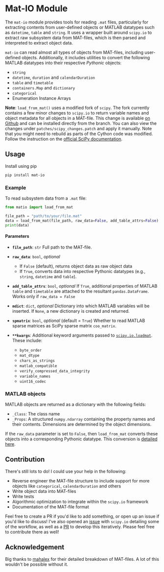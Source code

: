# Mat-IO Module

The `mat-io` module provides tools for reading `.mat` files, particularly for extracting contents from user-defined objects or MATLAB datatypes such as `datetime`, `table` and `string`. It uses a wrapper built around `scipy.io` to extract raw subsystem data from MAT-files, which is then parsed and interpreted to extract object data.

`mat-io` can read almost all types of objects from MAT-files, including user-defined objects. Additionally, it includes utilities to convert the following MATLAB datatypes into their respective _Pythonic_ objects:

- `string`
- `datetime`, `duration` and `calendarDuration`
- `table` and `timetable`
- `containers.Map` and `dictionary`
- `categorical`
- Enumeration Instance Arrays

**Note**: `load_from_mat()` uses a modified fork of `scipy`. The fork currently contains a few minor changes to `scipy.io` to return variable names and object metadata for all objects in a MAT-file. This change is available [on Github](https://github.com/foreverallama/scipy/tree/readmat-scipy) and can be installed directly from the branch. You can also view the changes under `patches/scipy_changes.patch` and apply it manually. Note that you might need to rebuild as parts of the Cython code was modified. Follow the instruction on the [official SciPy documentation](https://scipy.github.io/devdocs/building/index.html#building-from-source).

## Usage

Install using pip

```bash
pip install mat-io
```

### Example

To read subsystem data from a `.mat` file:

```python
from matio import load_from_mat

file_path = "path/to/your/file.mat"
data = load_from_mat(file_path, raw_data=False, add_table_attrs=False)
print(data)
```

#### Parameters

- **`file_path`**: `str`
  Full path to the MAT-file.

- **`raw_data`**: `bool`, *optional*
  - If `False` (default), returns object data as raw object data
  - If `True`, converts data into respective Pythonic datatypes (e.g., `string`, `datetime` and `table`).

- **`add_table_attrs`**: `bool`, *optional*
  If `True`, additional properties of MATLAB `table` and `timetable` are attached to the resultant `pandas.DataFrame`. Works only if `raw_data = False`

- **`mdict`**: `dict`, *optional*
  Dictionary into which MATLAB variables will be inserted. If `None`, a new dictionary is created and returned.

- **`spmatrix`**: `bool`, *optional* (default = `True`)
  Whether to read MATLAB sparse matrices as SciPy sparse matrix `coo_matrix`.

- **`**kwargs`**:
  Additional keyword arguments passed to [`scipy.io.loadmat`](https://docs.scipy.org/doc/scipy/reference/generated/scipy.io.loadmat.html).
  These include:
  - `byte_order`
  - `mat_dtype`
  - `chars_as_strings`
  - `matlab_compatible`
  - `verify_compressed_data_integrity`
  - `variable_names`
  - `uint16_codec`

### MATLAB objects

MATLAB objects are returned as a dictionary with the following fields:

- `_Class`: The class name
- `_Props`: A structured `numpy.ndarray` containing the property names and their contents. Dimensions are determined by the object dimensions.

If the `raw_data` parameter is set to `False`, then `load_from_mat` converts these objects into a corresponding Pythonic datatype. This conversion is [detailed here](https://github.com/foreverallama/matio/tree/main/docs).

## Contribution

There's still lots to do! I could use your help in the following:

- Reverse engineer the MAT-file structure to include support for more objects like `categorical`, `calendarDuration` and others
- Write object data into MAT-files
- Write tests
- Algorithmic optimization to integrate within the `scipy.io` framework
- Documentation of the MAT-file format

Feel free to create a PR if you'd like to add something, or open up an issue if you'd like to discuss! I've also opened an [issue](https://github.com/scipy/scipy/issues/22736) with `scipy.io` detailing some of the workflow, as well as a [PR](https://github.com/scipy/scipy/pull/22847) to develop this iteratively. Please feel free to contribute there as well!

## Acknowledgement

Big thanks to [mahalex](https://github.com/mahalex/MatFileHandler) for their detailed breakdown of MAT-files. A lot of this wouldn't be possible without it.
